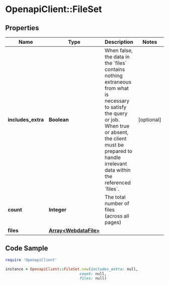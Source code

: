 # OpenapiClient::FileSet

## Properties

Name | Type | Description | Notes
------------ | ------------- | ------------- | -------------
**includes_extra** | **Boolean** | When false, the data in the &#x60;files&#x60; contains nothing extraneous from what is necessary to satisfy the query or job.  When true or absent, the client must be prepared to handle irrelevant data within the referenced &#x60;files&#x60;.  | [optional] 
**count** | **Integer** | The total number of files (across all pages) | 
**files** | [**Array&lt;WebdataFile&gt;**](WebdataFile.md) |  | 

## Code Sample

```ruby
require 'OpenapiClient'

instance = OpenapiClient::FileSet.new(includes_extra: null,
                                 count: null,
                                 files: null)
```


